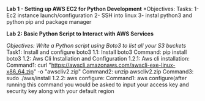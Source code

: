 **Lab 1 - Setting up AWS EC2 for Python Development**
*Objectives:
Tasks:
1- Ec2 instance launch/configuration
2- SSH into linux
3- instal python3 and python pip and package manager

**Lab 2: Basic Python Script to Interact with AWS Services**

*Objectives: Write a Python script using Boto3 to list all your S3 buckets*
Task1: Install and configure boto3
	1.1: Install boto3
		Command: pip install boto3
             1.2: Aws Cli  Installation and Configuration
		1.2.1: Aws cli installation:
			Command1: curl "https://awscli.amazonaws.com/awscli-exe-linux-x86_64.zip" -o "awscliv2.zip"	
Command2: unzip awscliv2.zip
Command3: sudo ./aws/install
1.2.2: aws configure:
	Command1: aws configure(after running this command you would be asked to input your access key and security key along with your default region
